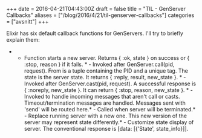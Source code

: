 +++
date = 2016-04-21T04:43:00Z
draft = false
title = "TIL - GenServer Callbacks"
aliases = ["/blog/2016/4/21/til-genserver-callbacks"]
categories = ["avsnitt"]
+++

Elixir has six default callback functions for GenServers. I'll try to briefly explain them:
*  - Function starts a new server. Returns { :ok, state } on success or { :stop, reason } if it fails.&nbsp;* - Invoked after GenServer.call(pid, request). From is a tuple containing the PID and a unique tag. The state is the server state. It returns { :reply, result, new_state }.&nbsp;* - Invoked after GenServer.cast(pid, request). A successful response is { :noreply, new_state }. It can return { :stop, reason, new_state }.&nbsp;* - Invoked to handle incoming messages that aren't call or casts. Timeout/termination messages are handled. Messages sent with 'send' will be routed here.* - Called when server will be terminated.* - Replace running server with a new one. This new version of the server may represent state differently.* - Customize state display of server. The conventional response is [data: [{'State', state_info}]].&nbsp;
